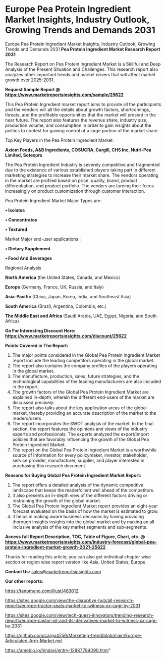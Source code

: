 # Europe Pea Protein Ingredient Market Insights, Industry Outlook, Growing Trends and Demands 2031
Europe Pea Protein Ingredient Market Insights, Industry Outlook, Growing Trends and Demands 2031
<strong>Pea Protein Ingredient Market Research Report 2031</strong>

The Research Report on Pea Protein Ingredient Market is a Skillful and Deep Analysis of the Present Situation and Challenges. This research report also analyzes other important trends and market drivers that will affect market growth over 2025-2031.

<strong>Request Sample Report @ <a href=https://www.marketreportsinsights.com/sample/25622>https://www.marketreportsinsights.com/sample/25622</a></strong>

This Pea Protein Ingredient market report aims to provide all the participants and the vendors will all the details about growth factors, shortcomings, threats, and the profitable opportunities that the market will present in the near future. The report also features the revenue share, industry size, production volume, and consumption in order to gain insights about the politics to contest for gaining control of a large portion of the market share.

Top Key Players in the Pea Protein Ingredient Market:

<strong>Axiom Foods, A&B Ingredients, COSUCRA, Cargill, CHS Inc, Nutri-Pea Limited, Sotexpro</strong>

The Pea Protein Ingredient Industry is severely competitive and fragmented due to the existence of various established players taking part in different marketing strategies to increase their market share. The vendors operating in the market are profiled based on price, quality, brand, product differentiation, and product portfolio. The vendors are turning their focus increasingly on product customization through customer interaction.

Pea Protein Ingredient Market Major Types are:

<strong>• Isolates

• Concentrates

• Textured</strong>

Market Major end-user applications :

<strong>• Dietary Supplement

• Food And Beverages</strong>

Regional Analysis

</u><strong><b>North America</b></strong> (the United States, Canada, and Mexico)

<strong><b>Europe </b></strong>(Germany, France, UK, Russia, and Italy)

<strong><b>Asia-Pacific</b></strong> (China, Japan, Korea, India, and Southeast Asia)

<strong><b>South America</b></strong> (Brazil, Argentina, Colombia, etc.)

<strong><b>The Middle East and Africa</b></strong> (Saudi Arabia, UAE, Egypt, Nigeria, and South Africa)

<strong>Go For Interesting Discount Here: <a href=https://www.marketreportsinsights.com/discount/25622>https://www.marketreportsinsights.com/discount/25622</a></strong>

<strong>Points Covered in The Report:</strong>
<ol>
  <li>The major points considered in the Global Pea Protein Ingredient Market report include the leading competitors operating in the global market.</li>
  <li>The report also contains the company profiles of the players operating in the global market.</li>
  <li>The manufacture, production, sales, future strategies, and the technological capabilities of the leading manufacturers are also included in the report.</li>
  <li>The growth factors of the Global Pea Protein Ingredient Market are explained in-depth, wherein the different end-users of the market are discussed precisely.</li>
  <li>The report also talks about the key application areas of the global market, thereby providing an accurate description of the market to the readers/users.</li>
  <li>The report incorporates the SWOT analysis of the market. In the final section, the report features the opinions and views of the industry experts and professionals. The experts analyzed the export/import policies that are favorably influencing the growth of the Global Pea Protein Ingredient Market.</li>
  <li>The report on the Global Pea Protein Ingredient Market is a worthwhile source of information for every policymaker, investor, stakeholder, service provider, manufacturer, supplier, and player interested in purchasing this research document.</li>
</ol>
<strong>Reasons for Buying Global Pea Protein Ingredient Market Report:</strong>

<ol>
  <li>The report offers a detailed analysis of the dynamic competitive landscape that keeps the reader/client well ahead of the competitors.</li>
  <li>It also presents an in-depth view of the different factors driving or restraining the growth of the global market.</li>
  <li>The Global Pea Protein Ingredient Market report provides an eight-year forecast evaluated on the basis of how the market is estimated to grow.</li>
  <li>It helps in making aware business decisions by having providing thorough insights insights into the global market and by making an all-inclusive analysis of the key market segments and sub-segments.</li>
</ol>
<strong>Access full Report Description, TOC, Table of Figure, Chart, etc. @ <a href=https://www.marketreportsinsights.com/industry-forecast/global-pea-protein-ingredient-market-growth-2021-25622>https://www.marketreportsinsights.com/industry-forecast/global-pea-protein-ingredient-market-growth-2021-25622</a></strong>


Thanks for reading this article; you can also get individual chapter wise section or region wise report version like Asia, United States, Europe.

<strong>Contact Us:</strong>
sales@marketreportsinsights.com

<strong>Our other reports:</strong>

<a href=https://tanomuno.com/illust/483012>https://tanomuno.com/illust/483012</a>

<a href=https://sites.google.com/view/the-disruptive-hub/all-research-reports/europe-tractor-seats-market-to-witness-xx-cagr-by-2031>https://sites.google.com/view/the-disruptive-hub/all-research-reports/europe-tractor-seats-market-to-witness-xx-cagr-by-2031</a>

<a href=https://sites.google.com/view/tech-quest-innovators/trending-research-reports/europe-castor-oil-and-its-derivatives-market-to-witness-xx-cagr-by-2031>https://sites.google.com/view/tech-quest-innovators/trending-research-reports/europe-castor-oil-and-its-derivatives-market-to-witness-xx-cagr-by-2031</a>

<a href=https://github.com/cargo4256/Marketing-trend/blob/main/Europe-Articulated-Arm-Market.md>https://github.com/cargo4256/Marketing-trend/blob/main/Europe-Articulated-Arm-Market.md</a>

<a href=https://ameblo.jp/hindavi/entry-12887784090.html>https://ameblo.jp/hindavi/entry-12887784090.html</a>"
